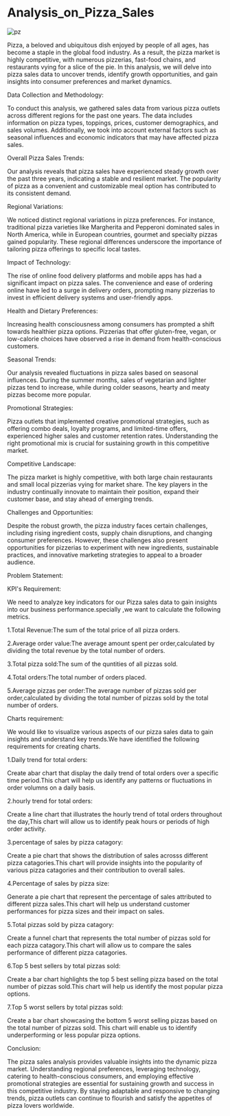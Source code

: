 # Analysis_on_Pizza_Sales

![pz](https://github.com/jnana027/Analysis-on-Pizza-Sales/assets/120124430/783cb272-e881-49e4-8648-acf3eccef472)

Pizza, a beloved and ubiquitous dish enjoyed by people of all ages, has become a staple in the global food industry. As a result, the pizza market is highly competitive, with numerous pizzerias, fast-food chains, and restaurants vying for a slice of the pie. In this analysis, we will delve into pizza sales data to uncover trends, identify growth opportunities, and gain insights into consumer preferences and market dynamics.

Data Collection and Methodology:

 To conduct this analysis, we gathered sales data from various pizza outlets across different regions for the past one years. The data includes information on pizza types, toppings, prices, customer demographics, and sales volumes. Additionally, we took into account external factors such as seasonal influences and economic indicators that may have affected pizza sales.

Overall Pizza Sales Trends:

Our analysis reveals that pizza sales have experienced steady growth over the past three years, indicating a stable and resilient market. The popularity of pizza as a convenient and customizable meal option has contributed to its consistent demand.

Regional Variations:

We noticed distinct regional variations in pizza preferences. For instance, traditional pizza varieties like Margherita and Pepperoni dominated sales in North America, while in European countries, gourmet and specialty pizzas gained popularity. These regional differences underscore the importance of tailoring pizza offerings to specific local tastes.

Impact of Technology:

The rise of online food delivery platforms and mobile apps has had a significant impact on pizza sales. The convenience and ease of ordering online have led to a surge in delivery orders, prompting many pizzerias to invest in efficient delivery systems and user-friendly apps.

Health and Dietary Preferences:

Increasing health consciousness among consumers has prompted a shift towards healthier pizza options. Pizzerias that offer gluten-free, vegan, or low-calorie choices have observed a rise in demand from health-conscious customers.

Seasonal Trends:

Our analysis revealed fluctuations in pizza sales based on seasonal influences. During the summer months, sales of vegetarian and lighter pizzas tend to increase, while during colder seasons, hearty and meaty pizzas become more popular.

Promotional Strategies:

Pizza outlets that implemented creative promotional strategies, such as offering combo deals, loyalty programs, and limited-time offers, experienced higher sales and customer retention rates. Understanding the right promotional mix is crucial for sustaining growth in this competitive market.

Competitive Landscape:

The pizza market is highly competitive, with both large chain restaurants and small local pizzerias vying for market share. The key players in the industry continually innovate to maintain their position, expand their customer base, and stay ahead of emerging trends.

Challenges and Opportunities:

Despite the robust growth, the pizza industry faces certain challenges, including rising ingredient costs, supply chain disruptions, and changing consumer preferences. However, these challenges also present opportunities for pizzerias to experiment with new ingredients, sustainable practices, and innovative marketing strategies to appeal to a broader audience.

Problem Statement:

KPI's Requirement:

We need to analyze key indicators for our Pizza sales data to gain insights into our business performance.specially ,we want to calculate the following metrics.

1.Total Revenue:The sum of the total price of all pizza orders.

2.Average order value:The average amount spent per order,calculated by dividing the total revenue by the total number of orders.

3.Total pizza sold:The sum of the quntities of all pizzas sold.

4.Total orders:The total number of orders placed.

5.Average pizzas per order:The average number of pizzas sold per order,calculated by dividing the total number of pizzas sold by the total number of orders.

Charts requirement:

We would like to visualize various aspects of our pizza sales data to gain insights and understand key trends.We have identified the following requirements for creating charts.

1.Daily trend for total orders:

Create abar chart that display the daily trend of total orders over a specific time period.This chart will help us identify any patterns or fluctuations in order volumns on a daily basis.

2.hourly trend for total orders:

Create a line chart that illustrates the hourly trend of total orders throughout the day,This chart will allow us to identify peak hours or periods of high order activity.

3.percentage of sales by pizza catagory:

Create a pie chart that shows the distribution of sales acrosss different pizza catagories.This chart will provide insights into the popularity of various pizza catagories and their contribution to overall sales.

4.Percentage of sales by pizza size:

Generate a pie chart that represent the percentage of sales attributed to different pizza sales.This chart will help us understand customer performances for pizza sizes and their impact on sales.

5.Total pizzas sold by pizza catagory:

Create a funnel chart that represents the total number of pizzas sold for each pizza catagory.This chart will allow us to compare the sales performance of different pizza catagories.

6.Top 5 best sellers by total pizzas sold:

Create a bar chart highlights the top 5 best selling pizza based on the total number of pizzas sold.This chart will help us identify the most popular pizza options.

7.Top 5 worst sellers by total pizzas sold:

Create a bar chart showcasing the bottom 5 worst selling pizzas based on the total number of pizzas sold.
This chart will enable us to identify underperforming or less popular pizza options.

Conclusion:

The pizza sales analysis provides valuable insights into the dynamic pizza market. Understanding regional preferences, leveraging technology, catering to health-conscious consumers, and employing effective promotional strategies are essential for sustaining growth and success in this competitive industry. By staying adaptable and responsive to changing trends, pizza outlets can continue to flourish and satisfy the appetites of pizza lovers worldwide.




